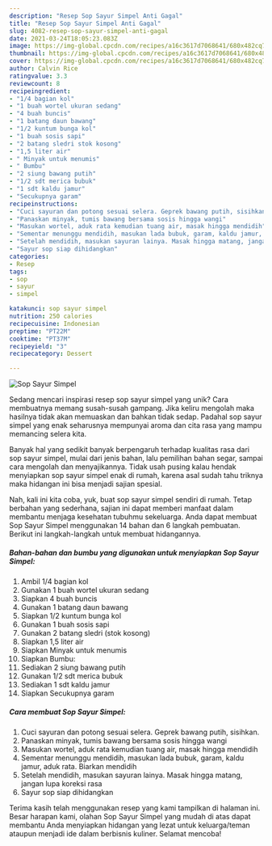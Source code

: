 ```yaml
---
description: "Resep Sop Sayur Simpel Anti Gagal"
title: "Resep Sop Sayur Simpel Anti Gagal"
slug: 4082-resep-sop-sayur-simpel-anti-gagal
date: 2021-03-24T18:05:23.083Z
image: https://img-global.cpcdn.com/recipes/a16c3617d7068641/680x482cq70/sop-sayur-simpel-foto-resep-utama.jpg
thumbnail: https://img-global.cpcdn.com/recipes/a16c3617d7068641/680x482cq70/sop-sayur-simpel-foto-resep-utama.jpg
cover: https://img-global.cpcdn.com/recipes/a16c3617d7068641/680x482cq70/sop-sayur-simpel-foto-resep-utama.jpg
author: Calvin Rice
ratingvalue: 3.3
reviewcount: 8
recipeingredient:
- "1/4 bagian kol"
- "1 buah wortel ukuran sedang"
- "4 buah buncis"
- "1 batang daun bawang"
- "1/2 kuntum bunga kol"
- "1 buah sosis sapi"
- "2 batang sledri stok kosong"
- "1,5 liter air"
- " Minyak untuk menumis"
- " Bumbu"
- "2 siung bawang putih"
- "1/2 sdt merica bubuk"
- "1 sdt kaldu jamur"
- "Secukupnya garam"
recipeinstructions:
- "Cuci sayuran dan potong sesuai selera. Geprek bawang putih, sisihkan."
- "Panaskan minyak, tumis bawang bersama sosis hingga wangi"
- "Masukan wortel, aduk rata kemudian tuang air, masak hingga mendidih"
- "Sementar menunggu mendidih, masukan lada bubuk, garam, kaldu jamur, aduk rata. Biarkan mendidih"
- "Setelah mendidih, masukan sayuran lainya. Masak hingga matang, jangan lupa koreksi rasa"
- "Sayur sop siap dihidangkan"
categories:
- Resep
tags:
- sop
- sayur
- simpel

katakunci: sop sayur simpel 
nutrition: 250 calories
recipecuisine: Indonesian
preptime: "PT22M"
cooktime: "PT37M"
recipeyield: "3"
recipecategory: Dessert

---
```



![Sop Sayur Simpel](https://img-global.cpcdn.com/recipes/a16c3617d7068641/680x482cq70/sop-sayur-simpel-foto-resep-utama.jpg)

Sedang mencari inspirasi resep sop sayur simpel yang unik? Cara membuatnya memang susah-susah gampang. Jika keliru mengolah maka hasilnya tidak akan memuaskan dan bahkan tidak sedap. Padahal sop sayur simpel yang enak seharusnya mempunyai aroma dan cita rasa yang mampu memancing selera kita.

Banyak hal yang sedikit banyak berpengaruh terhadap kualitas rasa dari sop sayur simpel, mulai dari jenis bahan, lalu pemilihan bahan segar, sampai cara mengolah dan menyajikannya. Tidak usah pusing kalau hendak menyiapkan sop sayur simpel enak di rumah, karena asal sudah tahu triknya maka hidangan ini bisa menjadi sajian spesial.




Nah, kali ini kita coba, yuk, buat sop sayur simpel sendiri di rumah. Tetap berbahan yang sederhana, sajian ini dapat memberi manfaat dalam membantu menjaga kesehatan tubuhmu sekeluarga. Anda dapat membuat Sop Sayur Simpel menggunakan 14 bahan dan 6 langkah pembuatan. Berikut ini langkah-langkah untuk membuat hidangannya.

<!--inarticleads1-->

##### Bahan-bahan dan bumbu yang digunakan untuk menyiapkan Sop Sayur Simpel:

1. Ambil 1/4 bagian kol
1. Gunakan 1 buah wortel ukuran sedang
1. Siapkan 4 buah buncis
1. Gunakan 1 batang daun bawang
1. Siapkan 1/2 kuntum bunga kol
1. Gunakan 1 buah sosis sapi
1. Gunakan 2 batang sledri (stok kosong)
1. Siapkan 1,5 liter air
1. Siapkan  Minyak untuk menumis
1. Siapkan  Bumbu:
1. Sediakan 2 siung bawang putih
1. Gunakan 1/2 sdt merica bubuk
1. Sediakan 1 sdt kaldu jamur
1. Siapkan Secukupnya garam




<!--inarticleads2-->

##### Cara membuat Sop Sayur Simpel:

1. Cuci sayuran dan potong sesuai selera. Geprek bawang putih, sisihkan.
1. Panaskan minyak, tumis bawang bersama sosis hingga wangi
1. Masukan wortel, aduk rata kemudian tuang air, masak hingga mendidih
1. Sementar menunggu mendidih, masukan lada bubuk, garam, kaldu jamur, aduk rata. Biarkan mendidih
1. Setelah mendidih, masukan sayuran lainya. Masak hingga matang, jangan lupa koreksi rasa
1. Sayur sop siap dihidangkan




Terima kasih telah menggunakan resep yang kami tampilkan di halaman ini. Besar harapan kami, olahan Sop Sayur Simpel yang mudah di atas dapat membantu Anda menyiapkan hidangan yang lezat untuk keluarga/teman ataupun menjadi ide dalam berbisnis kuliner. Selamat mencoba!
